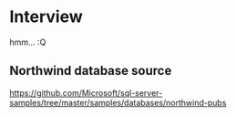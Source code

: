 # Interview
hmm... :Q

## Northwind database source

https://github.com/Microsoft/sql-server-samples/tree/master/samples/databases/northwind-pubs
